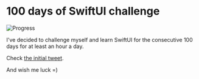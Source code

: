 # 100 days of SwiftUI challenge

![Progress](https://progress-bar.dev/15/?title=18h%2005m%20)


I've decided to challenge myself and learn SwiftUI for the consecutive 100 days for at least an hour a day.

Check [the initial tweet](https://twitter.com/ck3g/status/1188362654324318208).

And wish me luck =)


